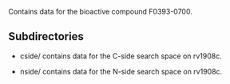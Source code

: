 Contains data for the bioactive compound F0393-0700.

## Subdirectories

- cside/ contains data for the C-side search space on rv1908c.

- nside/ contains data for the N-side search space on rv1908c.

